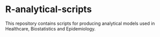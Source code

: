 # R-analytical-scripts
This repository contains scripts for producing analytical models used in Healthcare, Biostatistics and Epidemiology. 
